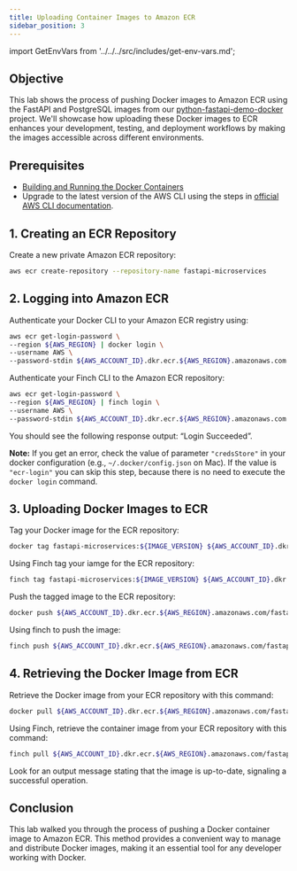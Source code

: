 ```yaml
---
title: Uploading Container Images to Amazon ECR
sidebar_position: 3
---
```

import GetEnvVars from '../../../src/includes/get-env-vars.md';

## Objective

This lab shows the process of pushing Docker images to Amazon ECR using the FastAPI and PostgreSQL images from our [python-fastapi-demo-docker](https://github.com/aws-samples/python-fastapi-demo-docker) project. We'll showcase how uploading these Docker images to ECR enhances your development, testing, and deployment workflows by making the images accessible across different environments.

## Prerequisites

- [Building and Running the Docker Containers](build-image.md)
- Upgrade to the latest version of the AWS CLI using the steps in [official AWS CLI documentation](https://docs.aws.amazon.com/cli/latest/userguide/getting-started-install.html).

<!--This is a shared file at src/includes/get-env-vars.md that tells users to navigate to the 'python-fastapi-demo-docker' directory where their environment variables are sourced.-->
<GetEnvVars />

## 1. Creating an ECR Repository

Create a new private Amazon ECR repository:

```bash
aws ecr create-repository --repository-name fastapi-microservices
```

## 2. Logging into Amazon ECR

Authenticate your Docker CLI to your Amazon ECR registry using:

```bash
aws ecr get-login-password \
--region ${AWS_REGION} | docker login \
--username AWS \
--password-stdin ${AWS_ACCOUNT_ID}.dkr.ecr.${AWS_REGION}.amazonaws.com
```

Authenticate your Finch CLI to the Amazon ECR repository:

```bash
aws ecr get-login-password \
--region ${AWS_REGION} | finch login \
--username AWS \
--password-stdin ${AWS_ACCOUNT_ID}.dkr.ecr.${AWS_REGION}.amazonaws.com
```

You should see the following response output: “Login Succeeded”.

**Note:** If you get an error, check the value of parameter `"credsStore"` in your docker configuration (e.g., `~/.docker/config.json` on Mac). If the value is `"ecr-login"` you can skip this step, because there is no need to execute the `docker login` command.

## 3. Uploading Docker Images to ECR

Tag your Docker image for the ECR repository:

```bash
docker tag fastapi-microservices:${IMAGE_VERSION} ${AWS_ACCOUNT_ID}.dkr.ecr.${AWS_REGION}.amazonaws.com/fastapi-microservices:${IMAGE_VERSION}
```

Using Finch tag your iamge for the ECR repository:

```bash
finch tag fastapi-microservices:${IMAGE_VERSION} ${AWS_ACCOUNT_ID}.dkr.ecr.${AWS_REGION}.amazonaws.com/fastapi-microservices:${IMAGE_VERSION}
```

Push the tagged image to the ECR repository:

```bash
docker push ${AWS_ACCOUNT_ID}.dkr.ecr.${AWS_REGION}.amazonaws.com/fastapi-microservices:${IMAGE_VERSION}
```

Using finch to push the image:

```bash
finch push ${AWS_ACCOUNT_ID}.dkr.ecr.${AWS_REGION}.amazonaws.com/fastapi-microservices:${IMAGE_VERSION}
```

## 4. Retrieving the Docker Image from ECR

Retrieve the Docker image from your ECR repository with this command:

```bash
docker pull ${AWS_ACCOUNT_ID}.dkr.ecr.${AWS_REGION}.amazonaws.com/fastapi-microservices:${IMAGE_VERSION}
```

Using Finch, retrieve the container image from your ECR repository with this command:

```bash
finch pull ${AWS_ACCOUNT_ID}.dkr.ecr.${AWS_REGION}.amazonaws.com/fastapi-microservices:${IMAGE_VERSION}
```

Look for an output message stating that the image is up-to-date, signaling a successful operation.

## Conclusion

This lab walked you through the process of pushing a Docker container image to Amazon ECR. This method provides a convenient way to manage and distribute Docker images, making it an essential tool for any developer working with Docker.
